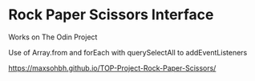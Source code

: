 # Rock Paper Scissors Interface

Works on The Odin Project

Use of Array.from and forEach with querySelectAll to addEventListeners

https://maxsohbh.github.io/TOP-Project-Rock-Paper-Scissors/

